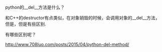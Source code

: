 python的__del__方法是什么？

和C++的destructor有点类似，在对象销毁的时候，会调用对象的__del__方法，但是，但是有些区别. 

有哪些区别呢？

http://www.708luo.com/posts/2015/04/python-del-method/
